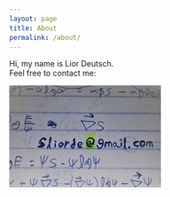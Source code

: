 ```yaml
---
layout: page
title: About
permalink: /about/
---
```


Hi, my name is Lior Deutsch.  
Feel free to contact me:

![](/assets/email-000001.jpg)  

